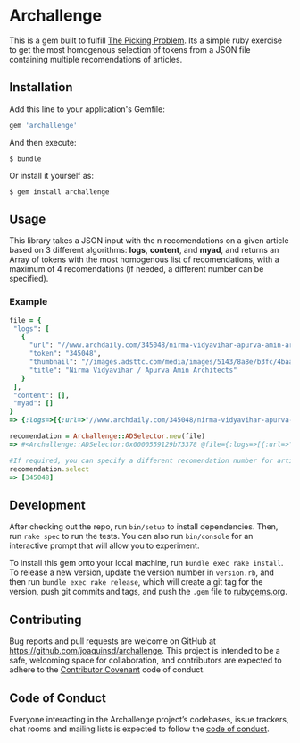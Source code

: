 # Archallenge

This is a gem built to fulfill [The Picking Problem](https://gist.github.com/luctus/3db17f4eb1a6d32eebaceb86afcc30e2). Its a simple ruby exercise to get the most homogenous selection of tokens from a JSON file containing multiple recomendations of articles. 

## Installation

Add this line to your application's Gemfile:

```ruby
gem 'archallenge'
```

And then execute:

    $ bundle

Or install it yourself as:

    $ gem install archallenge

## Usage

This library takes a JSON input with the n recomendations on a given article based on 3 different algorithms:  **logs**, **content**, and **myad**, and returns an Array of tokens with the most homogenous list of recomendations, with a maximum of 4 recomendations (if needed, a different number can be specified).
### Example
 ```ruby
 file = {
  "logs": [
    {
      "url": "//www.archdaily.com/345048/nirma-vidyavihar-apurva-amin-architects",
      "token": "345048",
      "thumbnail": "//images.adsttc.com/media/images/5143/8a8e/b3fc/4baa/2c00/000e/small_jpg/NVV1_AAA_09.jpg?1363380874",
      "title": "Nirma Vidyavihar / Apurva Amin Architects"
    }
  ],
  "content": [],
  "myad": []
}
=> {:logs=>[{:url=>"//www.archdaily.com/345048/nirma-vidyavihar-apurva-amin-architects", :token=>"345048", :thumbnail=>"//images.adsttc.com/media/images/5143/8a8e/b3fc/4baa/2c00/000e/small_jpg/NVV1_AAA_09.jpg?1363380874", :title=>"Nirma Vidyavihar / Apurva Amin Architects"}], :content=>[], :myad=>[]} 

recomendation = Archallenge::ADSelector.new(file)
 => #<Archallenge::ADSelector:0x0000559129b73378 @file={:logs=>[{:url=>"//www.archdaily.com/345048/nirma-vidyavihar-apurva-amin-architects", :token=>"345048", :thumbnail=>"//images.adsttc.com/media/images/5143/8a8e/b3fc/4baa/2c00/000e/small_jpg/NVV1_AAA_09.jpg?1363380874", :title=>"Nirma Vidyavihar / Apurva Amin Architects"}], :content=>[], :myad=>[]}> 

#If required, you can specify a different recomendation number for articles, default is 4
recomendation.select
=> [345048] 
```

## Development

After checking out the repo, run `bin/setup` to install dependencies. Then, run `rake spec` to run the tests. You can also run `bin/console` for an interactive prompt that will allow you to experiment.

To install this gem onto your local machine, run `bundle exec rake install`. To release a new version, update the version number in `version.rb`, and then run `bundle exec rake release`, which will create a git tag for the version, push git commits and tags, and push the `.gem` file to [rubygems.org](https://rubygems.org).

## Contributing

Bug reports and pull requests are welcome on GitHub at https://github.com/joaquinsd/archallenge. This project is intended to be a safe, welcoming space for collaboration, and contributors are expected to adhere to the [Contributor Covenant](http://contributor-covenant.org) code of conduct.

## Code of Conduct

Everyone interacting in the Archallenge project’s codebases, issue trackers, chat rooms and mailing lists is expected to follow the [code of conduct](https://github.com/joaquinsd/archallenge/blob/master/CODE_OF_CONDUCT.md).
